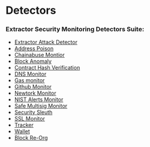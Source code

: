 # Detectors

### Extractor Security Monitoring Detectors Suite:&#x20;

* [Extractor Attack Detector](extractor-attack-detector.md)
* [Address Poison](address-poison.md)
* [Chainabuse Montior](chainabuse-monitor.md)
* [Block Anomaly](block-anomaly.md)
* [Contract Hash Verification](contract-hash-verification.md)
* [DNS Monitor](dns-monitor.md)
* [Gas monitor](gas-monitor.md)
* [Github Monitor](github-monitor.md)
* [Newtork Monitor](network-monitor.md)
* [NIST Alerts Monitor](nist-alerts-monitor.md)
* [Safe Multisig Monitor](safe-multisig-monitor.md)
* [Security Sleuth](ssecurity-sleuth.md)
* [SSL Monitor](ssl-monitor.md)
* [Tracker](tracker.md)
* [Wallet](wallet.md)
* [Block Re-Org](block-re-org.md)
<!-- * [Contract Verification](contract-verification.md) -->
<!-- * [Forta Attack Detector](forta-attack-detector.md) -->







##

##

##
